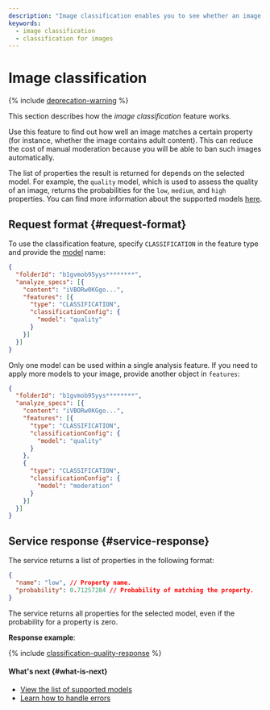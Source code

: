 ```yaml
---
description: "Image classification enables you to see whether an image matches a certain property (for instance, contains adult content). This can reduce the cost of manual moderation because you will be able to ban such images automatically."
keywords:
  - image classification
  - classification for images
---
```


# Image classification

{% include [deprecation-warning](../../../_includes/vision/deprecation-warning.md) %}

This section describes how the _image classification_ feature works.

Use this feature to find out how well an image matches a certain property (for instance, whether the image contains adult content). This can reduce the cost of manual moderation because you will be able to ban such images automatically.

The list of properties the result is returned for depends on the selected model. For example, the `quality` model, which is used to assess the quality of an image, returns the probabilities for the `low`, `medium`, and `high` properties. You can find more information about the supported models [here](supported-models.md).

## Request format {#request-format}

To use the classification feature, specify `CLASSIFICATION` in the feature type and provide the [model](supported-models.md) name:

```json
{
  "folderId": "b1gvmob95yys********",
  "analyze_specs": [{
    "content": "iVBORw0KGgo...",
    "features": [{
      "type": "CLASSIFICATION",
      "classificationConfig": {
        "model": "quality"
      }
    }]
  }]
}
```

Only one model can be used within a single analysis feature. If you need to apply more models to your image, provide another object in `features`:

```json
{
  "folderId": "b1gvmob95yys********",
  "analyze_specs": [{
    "content": "iVBORw0KGgo...",
    "features": [{
      "type": "CLASSIFICATION",
      "classificationConfig": {
        "model": "quality"
      }
    },
    {
      "type": "CLASSIFICATION",
      "classificationConfig": {
        "model": "moderation"
      }
    }]
  }]
}
```

## Service response {#service-response}

The service returns a list of properties in the following format:

```json
{
  "name": "low", // Property name.
  "probability": 0.71257284 // Probability of matching the property.
}
```

The service returns all properties for the selected model, even if the probability for a property is zero.

**Response example**:

{% include [classification-quality-response](../../../_includes/vision/classification-quality-response.md) %}

#### What's next {#what-is-next}

* [View the list of supported models](supported-models.md)
* [Learn how to handle errors](../../api-ref/errors-handling.md)
